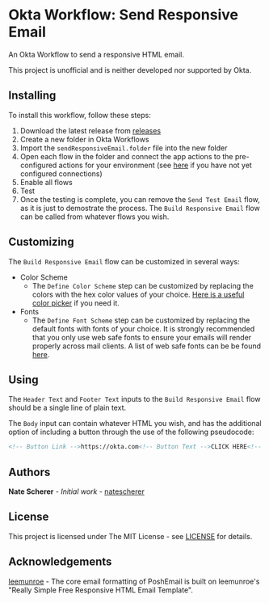 # Okta Workflow: Send Responsive Email

An Okta Workflow to send a responsive HTML email.

This project is unofficial and is neither developed nor supported by Okta.

## Installing

To install this workflow, follow these steps:

1. Download the latest release from [releases](../../releases)
1. Create a new folder in Okta Workflows
1. Import the `sendResponsiveEmail.folder` file into the new folder
1. Open each flow in the folder and connect the app actions to the pre-configured actions for your environment (see [here](https://help.okta.com/en/prod/Content/Topics/Workflows/workflow-connect-your-applications.htm) if you have not yet configured connections)
1. Enable all flows
1. Test
1. Once the testing is complete, you can remove the `Send Test Email` flow, as it is just to demostrate the process. The `Build Responsive Email` flow can be called from whatever flows you wish.

## Customizing

The `Build Responsive Email` flow can be customized in several ways:

- Color Scheme
  - The `Define Color Scheme` step can be customized by replacing the colors with the hex color values of your choice. [Here is a useful color picker](https://www.w3schools.com/colors/colors_picker.asp) if you need it.
- Fonts
  - The `Define Font Scheme` step can be customized by replacing the default fonts with fonts of your choice. It is strongly recommended that you only use web safe fonts to ensure your emails will render properly across mail clients. A list of web safe fonts can be be found [here](https://www.smartrmail.com/blog/email-safe-fonts-web-safe-fonts-for-email-explained/).

## Using

The `Header Text` and `Footer Text` inputs to the `Build Responsive Email` flow should be a single line of plain text.

The `Body` input can contain whatever HTML you wish, and has the additional option of including a button through the use of the following pseudocode:

```HTML
<!-- Button Link -->https://okta.com<!-- Button Text -->CLICK HERE<!-- Button End -->
```

## Authors

**Nate Scherer** - *Initial work* - [natescherer](https://github.com/natescherer)

## License

This project is licensed under The MIT License - see [LICENSE](LICENSE) for details.

## Acknowledgements

[leemunroe](https://github.com/leemunroe/responsive-html-email-template) - The core email formatting of PoshEmail is built on leemunroe's "Really Simple Free Responsive HTML Email Template".
